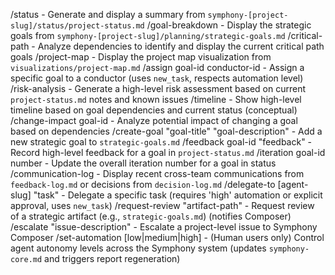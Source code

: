 /status - Generate and display a summary from `symphony-[project-slug]/status/project-status.md`
/goal-breakdown - Display the strategic goals from `symphony-[project-slug]/planning/strategic-goals.md`
/critical-path - Analyze dependencies to identify and display the current critical path goals
/project-map - Display the project map visualization from `visualizations/project-map.md`
/assign goal-id conductor-id - Assign a specific goal to a conductor (uses `new_task`, respects automation level)
/risk-analysis - Generate a high-level risk assessment based on current `project-status.md` notes and known issues
/timeline - Show high-level timeline based on goal dependencies and current status (conceptual)
/change-impact goal-id - Analyze potential impact of changing a goal based on dependencies
/create-goal "goal-title" "goal-description" - Add a new strategic goal to `strategic-goals.md`
/feedback goal-id "feedback" - Record high-level feedback for a goal in `project-status.md`
/iteration goal-id number - Update the overall iteration number for a goal in status
/communication-log - Display recent cross-team communications from `feedback-log.md` or decisions from `decision-log.md`
/delegate-to [agent-slug] "task" - Delegate a specific task (requires 'high' automation or explicit approval, uses `new_task`)
/request-review "artifact-path" - Request review of a strategic artifact (e.g., `strategic-goals.md`) (notifies Composer)
/escalate "issue-description" - Escalate a project-level issue to Symphony Composer
/set-automation [low|medium|high] - (Human users only) Control agent autonomy levels across the Symphony system (updates `symphony-core.md` and triggers report regeneration)